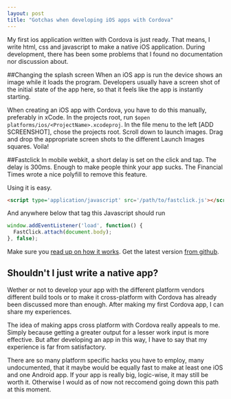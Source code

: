 ```yaml
---
layout: post
title: "Gotchas when developing iOS apps with Cordova"
---
```

My first ios application written with Cordova is just ready. That means, I write html, css and javascript to make a native iOS application. During development, there has been some problems that I found no documentation nor discussion about.

##Changing the splash screen
When an iOS app is run the device shows an image while it loads the program. Developers usually have a screen shot of the initial state of the app here, so that it feels like the app is instantly starting.

When creating an iOS app with Cordova, you have to do this manually, preferably in xCode. 
In the projects root, run `$open platforms/ios/<ProjectName>.xcodeproj`. In the file menu to the left [ADD SCREENSHOT], chose the projects root. Scroll down to launch images. Drag and drop the appropriate screen shots to the different Launch Images squares. Voila!

##Fastclick
In mobile webkit, a short delay is set on the click and tap. The delay is 300ms. Enough to make people think your app sucks. The Financial Times wrote a nice polyfill to remove this feature.

Using it is easy.

``` html
<script type='application/javascript' src='/path/to/fastclick.js'></script>
```

And anywhere below that tag this Javascript should run

``` javascript
window.addEventListener('load', function() {
  FastClick.attach(document.body);
}, false);
```
Make sure you [read up on how it works](https://github.com/ftlabs/fastclick). Get the latest version [from github](https://github.com/ftlabs/fastclick).

## Shouldn't I just write a native app?
Wether or not to develop your app with the different platform vendors different build tools or to make it cross-platform with Cordova has already been discussed more than enough. After making my first Cordova app, I can share my experiences.

The idea of making apps cross platform with Cordova really appeals to me. Simply because getting a greater output for a lesser work input is more effective. But after developing an app in this way, I have to say that my experience is far from satisfactory.

There are so many platform specific hacks you have to employ, many undocumented, that it maybe would be equally fast to make at least one iOS and one Android app. If your app is really big, logic-wise, it may still be worth it. Otherwise I would as of now not reccomend going down this path at this moment.
